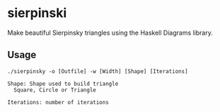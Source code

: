 sierpinski
==========

Make beautiful Sierpinsky triangles using the Haskell Diagrams library.

Usage
-----

    ./sierpinsky -o [Outfile] -w [Width] [Shape] [Iterations]

    Shape: Shape used to build triangle
      Square, Circle or Triangle

    Iterations: number of iterations
